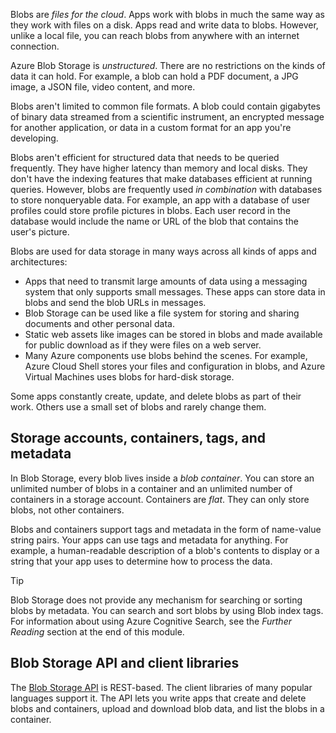 Blobs are *files for the cloud*. Apps work with blobs in much the same way as they work with files on a disk. Apps read and write data to blobs. However, unlike a local file, you can reach blobs from anywhere with an internet connection.

Azure Blob Storage is *unstructured*. There are no restrictions on the kinds of data it can hold. For example, a blob can hold a PDF document, a JPG image, a JSON file, video content, and more.

Blobs aren't limited to common file formats. A blob could contain gigabytes of binary data streamed from a scientific instrument, an encrypted message for another application, or data in a custom format for an app you're developing.

Blobs aren't efficient for structured data that needs to be queried frequently. They have higher latency than memory and local disks. They don't have the indexing features that make databases efficient at running queries. However, blobs are frequently used *in combination* with databases to store nonqueryable data. For example, an app with a database of user profiles could store profile pictures in blobs. Each user record in the database would include the name or URL of the blob that contains the user's picture.

Blobs are used for data storage in many ways across all kinds of apps and architectures:

- Apps that need to transmit large amounts of data using a messaging system that only supports small messages. These apps can store data in blobs and send the blob URLs in messages.
- Blob Storage can be used like a file system for storing and sharing documents and other personal data.
- Static web assets like images can be stored in blobs and made available for public download as if they were files on a web server.
- Many Azure components use blobs behind the scenes. For example, Azure Cloud Shell stores your files and configuration in blobs, and Azure Virtual Machines uses blobs for hard-disk storage.

Some apps constantly create, update, and delete blobs as part of their work. Others use a small set of blobs and rarely change them.

## Storage accounts, containers, tags, and metadata

In Blob Storage, every blob lives inside a *blob container*. You can store an unlimited number of blobs in a container and an unlimited number of containers in a storage account. Containers are *flat*. They can only store blobs, not other containers.

Blobs and containers support tags and metadata in the form of name-value string pairs. Your apps can use tags and metadata for anything. For example, a human-readable description of a blob's contents to display or a string that your app uses to determine how to process the data.

> [!TIP]
> Blob Storage does not provide any mechanism for searching or sorting blobs by metadata. You can search and sort blobs by using Blob index tags. For information about using Azure Cognitive Search, see the *Further Reading* section at the end of this module.

## Blob Storage API and client libraries

The [Blob Storage API](/rest/api/storageservices/blob-service-rest-api) is REST-based. The client libraries of many popular languages support it. The API lets you write apps that create and delete blobs and containers, upload and download blob data, and list the blobs in a container.
